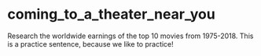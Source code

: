# coming_to_a_theater_near_you
Research the worldwide earnings of the top 10 movies from 1975-2018. 
This is a practice sentence, because we like to practice!
